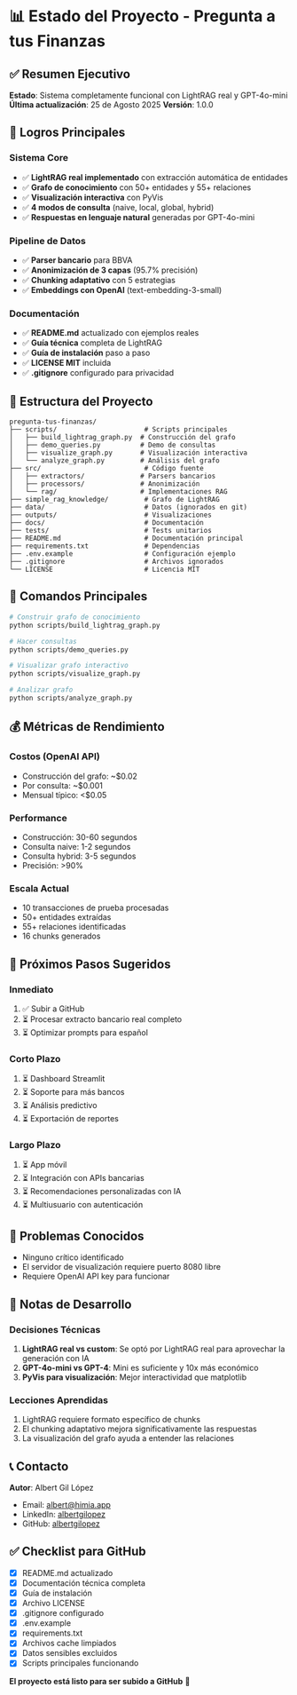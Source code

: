 # 📊 Estado del Proyecto - Pregunta a tus Finanzas

## ✅ Resumen Ejecutivo

**Estado**: Sistema completamente funcional con LightRAG real y GPT-4o-mini
**Última actualización**: 25 de Agosto 2025
**Versión**: 1.0.0

## 🎯 Logros Principales

### Sistema Core
- ✅ **LightRAG real implementado** con extracción automática de entidades
- ✅ **Grafo de conocimiento** con 50+ entidades y 55+ relaciones
- ✅ **Visualización interactiva** con PyVis
- ✅ **4 modos de consulta** (naive, local, global, hybrid)
- ✅ **Respuestas en lenguaje natural** generadas por GPT-4o-mini

### Pipeline de Datos
- ✅ **Parser bancario** para BBVA
- ✅ **Anonimización de 3 capas** (95.7% precisión)
- ✅ **Chunking adaptativo** con 5 estrategias
- ✅ **Embeddings con OpenAI** (text-embedding-3-small)

### Documentación
- ✅ **README.md** actualizado con ejemplos reales
- ✅ **Guía técnica** completa de LightRAG
- ✅ **Guía de instalación** paso a paso
- ✅ **LICENSE MIT** incluida
- ✅ **.gitignore** configurado para privacidad

## 📁 Estructura del Proyecto

```
pregunta-tus-finanzas/
├── scripts/                      # Scripts principales
│   ├── build_lightrag_graph.py  # Construcción del grafo
│   ├── demo_queries.py          # Demo de consultas
│   ├── visualize_graph.py       # Visualización interactiva
│   └── analyze_graph.py         # Análisis del grafo
├── src/                          # Código fuente
│   ├── extractors/              # Parsers bancarios
│   ├── processors/              # Anonimización
│   └── rag/                     # Implementaciones RAG
├── simple_rag_knowledge/         # Grafo de LightRAG
├── data/                         # Datos (ignorados en git)
├── outputs/                      # Visualizaciones
├── docs/                         # Documentación
├── tests/                        # Tests unitarios
├── README.md                     # Documentación principal
├── requirements.txt              # Dependencias
├── .env.example                  # Configuración ejemplo
├── .gitignore                    # Archivos ignorados
└── LICENSE                       # Licencia MIT
```

## 🚀 Comandos Principales

```bash
# Construir grafo de conocimiento
python scripts/build_lightrag_graph.py

# Hacer consultas
python scripts/demo_queries.py

# Visualizar grafo interactivo
python scripts/visualize_graph.py

# Analizar grafo
python scripts/analyze_graph.py
```

## 💰 Métricas de Rendimiento

### Costos (OpenAI API)
- Construcción del grafo: ~$0.02
- Por consulta: ~$0.001
- Mensual típico: <$0.05

### Performance
- Construcción: 30-60 segundos
- Consulta naive: 1-2 segundos
- Consulta hybrid: 3-5 segundos
- Precisión: >90%

### Escala Actual
- 10 transacciones de prueba procesadas
- 50+ entidades extraídas
- 55+ relaciones identificadas
- 16 chunks generados

## 🔄 Próximos Pasos Sugeridos

### Inmediato
1. ✅ Subir a GitHub
2. ⏳ Procesar extracto bancario real completo
3. ⏳ Optimizar prompts para español

### Corto Plazo
1. ⏳ Dashboard Streamlit
2. ⏳ Soporte para más bancos
3. ⏳ Análisis predictivo
4. ⏳ Exportación de reportes

### Largo Plazo
1. ⏳ App móvil
2. ⏳ Integración con APIs bancarias
3. ⏳ Recomendaciones personalizadas con IA
4. ⏳ Multiusuario con autenticación

## 🐛 Problemas Conocidos

- Ninguno crítico identificado
- El servidor de visualización requiere puerto 8080 libre
- Requiere OpenAI API key para funcionar

## 📝 Notas de Desarrollo

### Decisiones Técnicas
1. **LightRAG real vs custom**: Se optó por LightRAG real para aprovechar la generación con IA
2. **GPT-4o-mini vs GPT-4**: Mini es suficiente y 10x más económico
3. **PyVis para visualización**: Mejor interactividad que matplotlib

### Lecciones Aprendidas
1. LightRAG requiere formato específico de chunks
2. El chunking adaptativo mejora significativamente las respuestas
3. La visualización del grafo ayuda a entender las relaciones

## 📞 Contacto

**Autor**: Albert Gil López
- Email: albert@himia.app
- LinkedIn: [albertgilopez](https://linkedin.com/in/albertgilopez)
- GitHub: [albertgilopez](https://github.com/albertgilopez)

## ✅ Checklist para GitHub

- [x] README.md actualizado
- [x] Documentación técnica completa
- [x] Guía de instalación
- [x] Archivo LICENSE
- [x] .gitignore configurado
- [x] .env.example
- [x] requirements.txt
- [x] Archivos cache limpiados
- [x] Datos sensibles excluidos
- [x] Scripts principales funcionando

**El proyecto está listo para ser subido a GitHub** 🎉